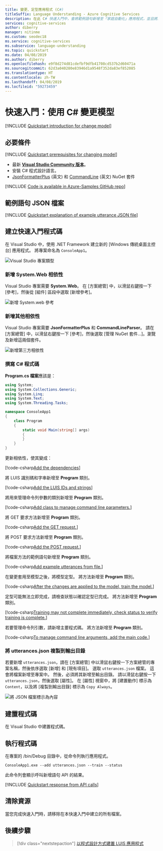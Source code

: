 ```yaml
---
title: 變更、定型應用程式 (C#)
titleSuffix: Language Understanding - Azure Cognitive Services
description: 在此 C# 快速入門中，會將範例語句新增至「家庭自動化」應用程式，並且將應用程式定型。
services: cognitive-services
author: diberry
manager: nitinme
ms.custom: seodec18
ms.service: cognitive-services
ms.subservice: language-understanding
ms.topic: quickstart
ms.date: 04/08/2019
ms.author: diberry
ms.openlocfilehash: e9f8d274d81cdefbf9dfb41708cd537b2d60471a
ms.sourcegitcommit: 62d3a040280e83946d1a9548f352da83ef852085
ms.translationtype: HT
ms.contentlocale: zh-TW
ms.lasthandoff: 04/08/2019
ms.locfileid: "59273459"
---
```

# <a name="quickstart-change-model-using-c"></a>快速入門：使用 C# 變更模型

[!INCLUDE [Quickstart introduction for change model](../../../includes/cognitive-services-luis-qs-change-model-intro-para.md)]

## <a name="prerequisites"></a>必要條件

[!INCLUDE [Quickstart prerequisites for changing model](../../../includes/cognitive-services-luis-qs-change-model-prereq.md)]
* 最新 [**Visual Studio Community 版本**](https://www.visualstudio.com/downloads/)。
* 安裝 C# 程式設計語言。
* [JsonFormatterPlus](https://www.nuget.org/packages/JsonFormatterPlus) (英文) 和 [CommandLine](https://www.nuget.org/packages/CommandLineParser/) (英文) NuGet 套件

[!INCLUDE [Code is available in Azure-Samples GitHub repo](../../../includes/cognitive-services-luis-qs-change-model-luis-repo-note.md)]

## <a name="example-utterances-json-file"></a>範例語句 JSON 檔案

[!INCLUDE [Quickstart explanation of example utterance JSON file](../../../includes/cognitive-services-luis-qs-change-model-json-ex-utt.md)]

## <a name="create-quickstart-code"></a>建立快速入門程式碼 

在 Visual Studio 中，使用 .NET Framework 建立新的 [Windows 傳統桌面主控台] 應用程式。 將專案命名為 `ConsoleApp1`。

![Visual Studio 專案類型](./media/luis-quickstart-cs-add-utterance/vs-project-type.png)

### <a name="add-the-systemweb-dependency"></a>新增 System.Web 相依性

Visual Studio 專案需要 **System.Web**。 在 [方案總管] 中，以滑鼠右鍵按一下 [參考]，然後從 [組件] 區段中選取 [新增參考]。

![新增 System.web 參考](./media/luis-quickstart-cs-add-utterance/system.web.png)

### <a name="add-other-dependencies"></a>新增其他相依性

Visual Studio 專案需要 **JsonFormatterPlus** 和 **CommandLineParser**。 請在 [方案總管] 中，以滑鼠右鍵按一下 [參考]，然後選取 [管理 NuGet 套件...]。瀏覽及新增這兩個套件。 

![新增第三方相依性](./media/luis-quickstart-cs-add-utterance/add-dependencies.png)


### <a name="write-the-c-code"></a>撰寫 C# 程式碼
**Program.cs 檔案**應該是：

```C#
using System;
using System.Collections.Generic;
using System.Linq;
using System.Text;
using System.Threading.Tasks;

namespace ConsoleApp1
{
    class Program
    {
        static void Main(string[] args)
        {
        }
    }
}
```

更新相依性，使其變成：

   [!code-csharp[Add the dependencies](~/samples-luis/documentation-samples/quickstarts/change-model/csharp/ConsoleApp1/Program.cs?range=1-11 "Add the dependencies")]


將 LUIS 識別碼和字串新增至 **Program** 類別。

   [!code-csharp[Add the LUIS IDs and strings](~/samples-luis/documentation-samples/quickstarts/change-model/csharp/ConsoleApp1/Program.cs?range=19-30&dedent=8 "Add the LUIS IDs and strings")]

將用來管理命令列參數的類別新增至 **Program** 類別。

   [!code-csharp[Add class to manage command line parameters.](~/samples-luis/documentation-samples/quickstarts/change-model/csharp/ConsoleApp1/Program.cs?range=32-46 "Add class to manage command-line parameters.")]

將 GET 要求方法新增至 **Program** 類別。

   [!code-csharp[Add the GET request.](~/samples-luis/documentation-samples/quickstarts/change-model/csharp/ConsoleApp1/Program.cs?range=49-59 "Add the GET request.")]


將 POST 要求方法新增至 **Program** 類別。 

   [!code-csharp[Add the POST request.](~/samples-luis/documentation-samples/quickstarts/change-model/csharp/ConsoleApp1/Program.cs?range=60-76 "Add the POST request.")]

將檔案方法的範例語句新增至 **Program** 類別。

   [!code-csharp[Add example utterances from file.](~/samples-luis/documentation-samples/quickstarts/change-model/csharp/ConsoleApp1/Program.cs?range=77-86 "Add example utterances from file.")]

在變更套用至模型之後，將模型定型。 將方法新增至 **Program** 類別。

   [!code-csharp[After the changes are applied to the model, train the model.](~/samples-luis/documentation-samples/quickstarts/change-model/csharp/ConsoleApp1/Program.cs?range=87-96 "After the changes are applied to the model, train the model.")]

定型可能無法立即完成，請檢查狀態以確認定型已完成。 將方法新增至 **Program** 類別。

   [!code-csharp[Training may not complete immediately, check status to verify training is complete.](~/samples-luis/documentation-samples/quickstarts/change-model/csharp/ConsoleApp1/Program.cs?range=97-103 "Training may not complete immediately, check status to verify training is complete.")]

若要管理命令列引數，請新增主要程式碼。 將方法新增至 **Program** 類別。

   [!code-csharp[To manage command line arguments, add the main code.](~/samples-luis/documentation-samples/quickstarts/change-model/csharp/ConsoleApp1/Program.cs?range=104-137 "To manage command-line arguments, add the main code.")]

### <a name="copy-utterancesjson-to-output-directory"></a>將 utterances.json 複製到輸出目錄

若要新增 `utterances.json`，請在 [方案總管] 中以滑鼠右鍵按一下方案總管的專案名稱，然後依序選取 [新增] 和 [現有項目]。 選取 `utterances.json` 檔案。 這會將檔案新增至專案中。 然後，必須將其新增至輸出目錄。 請以滑鼠右鍵按一下 `utterances.json`，然後選取 [屬性]。 在 [屬性] 視窗中，將 [建置動作] 標示為 `Content`，以及將 [複製到輸出目錄] 標示為 `Copy Always`。  

![將 JSON 檔案標示為內容](./media/luis-quickstart-cs-add-utterance/content-properties.png)

## <a name="build-code"></a>建置程式碼

在 Visual Studio 中建置程式碼。 

## <a name="run-code"></a>執行程式碼

在專案的 /bin/Debug 目錄中，從命令列執行應用程式。 

```console
ConsoleApp1.exe --add utterances.json --train --status
```

此命令列會顯示呼叫新增語句 API 的結果。 

[!INCLUDE [Quickstart response from API calls](../../../includes/cognitive-services-luis-qs-change-model-json-results.md)]

## <a name="clean-up-resources"></a>清除資源
當您完成快速入門時，請移除在本快速入門中建立的所有檔案。 

## <a name="next-steps"></a>後續步驟
> [!div class="nextstepaction"] 
> [以程式設計方式建置 LUIS 應用程式](luis-tutorial-node-import-utterances-csv.md) 
